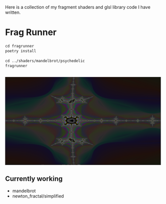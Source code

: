 Here is a collection of my fragment shaders and glsl library code I have written.


# Frag Runner
    cd fragrunner
    poetry install

    cd ../shaders/mandelbrot/psychedelic
    fragrunner

## 
![](https://raw.githubusercontent.com/GRAYgoose124/fragment_shaders/python_runner/screenshots/mandel.png)

## Currently working
- mandelbrot
- newton_fractal/simplified